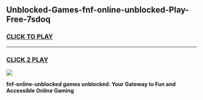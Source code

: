 
## Unblocked-Games-fnf-online-unblocked-Play-Free-7sdoq
<h3>
<a href="https://premium76.site?title=fnf-online-unblocked&ref=20M">CLICK TO PLAY</a></h3>
<hr>

<h3>
<a href="https://premium76.site?title=fnf-online-unblocked&ref=20M">CLICK 2 PLAY</a>
  
</h3>

<a href="https://premium76.site?title=fnf-online-unblocked&ref=19M"><img src="https://clearcache.store/games.png"></a>


**fnf-online-unblocked games unblocked: Your Gateway to Fun and Accessible Online Gaming**
